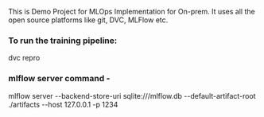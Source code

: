 This is Demo Project for MLOps Implementation for On-prem. It uses all the open source platforms like git, DVC, MLFlow etc.


### To run the training pipeline:
dvc repro

### mlflow server command -
mlflow server --backend-store-uri sqlite:///mlflow.db --default-artifact-root ./artifacts --host 127.0.0.1 -p 1234